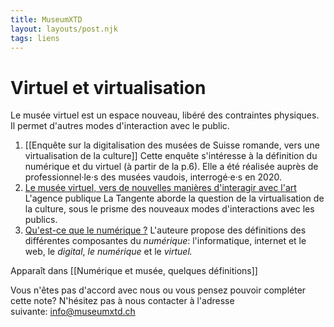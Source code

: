 ```yaml
---
title: MuseumXTD
layout: layouts/post.njk
tags: liens
---
```

# Virtuel et virtualisation
Le musée virtuel est un espace nouveau, libéré des contraintes physiques. Il permet d'autres modes d'interaction avec le public. 

1. [[Enquête sur la digitalisation des musées de Suisse romande, vers une virtualisation de la culture]] 
   Cette enquête s'intéresse à la définition du numérique et du virtuel (à partir de la p.6). Elle a été réalisée auprès de professionnel·le·s des musées vaudois, interrogé·e·s en 2020. 
2. [Le musée virtuel, vers de nouvelles manières d'interagir avec l'art](https://www.latangente.io/inspirations/le-musee-virtuel-vers-de-nouvelles-manieres-d-interagir-avec-l-art)
   L'agence publique La Tangente aborde la question de la virtualisation de la culture, sous le prisme des nouveaux modes d'interactions avec les publics.  
3. [Qu'est-ce que le numérique ?](https://figoblog.org/2019/08/02/quest-ce-que-le-numerique/)
   L'auteure propose des définitions des différentes composantes du *numérique*: l'informatique, internet et le web, le *digital*, *le numérique* et le *virtuel.* 

Apparaît dans [[Numérique et musée, quelques définitions]]

Vous n'êtes pas d'accord avec nous ou vous pensez pouvoir compléter cette note? N'hésitez pas à nous contacter à l'adresse suivante: [info@museumxtd.ch](mailto:info@museumxtd.ch)